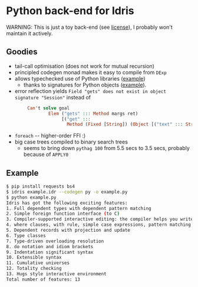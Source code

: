 # Python back-end for Idris

WARNING: This is just a toy back-end (see [license](https://github.com/ziman/idris-py/blob/master/CRAPL-LICENSE.txt)), I probably won't maintain it actively.

## Goodies

* tail-call optimisation (does not work for mutual recursion)
* principled codegen monad makes it easy to compile from `DExp`
* allows typechecked use of Python libraries ([example](https://github.com/ziman/idris-py/blob/master/example.idr))
	- thanks to signatures for Python objects ([example](https://github.com/ziman/idris-py/blob/master/Python/BeautifulSoup.idr)).
* error reflection yields `Field "gets" does not exist in object signature "Session"` instead of
```idris
        Can't solve goal 
                Elem ("gets" ::: Method margs ret)
                     [("get" :::
                       Method (Fixed [String]) (Object [("text" ::: String)]))]
```
* `foreach` -- higher-order FFI :)
* big case trees compiled to binary search trees
	- seems to bring down `pythag 100` from 5.5 secs to 3.5 secs, probably because of `APPLY0`

## Example

```bash
$ pip install requests bs4
$ idris example.idr --codegen py -o example.py
$ python example.py
Idris has got the following exciting features:
1. Full dependent types with dependent pattern matching
2. Simple foreign function interface (to C)
3. Compiler-supported interactive editing: the compiler helps you write code using the types
4. where clauses, with rule, simple case expressions, pattern matching let and lambda bindings
5. Dependent records with projection and update
6. Type classes
7. Type-driven overloading resolution
8. do notation and idiom brackets
9. Indentation significant syntax
10. Extensible syntax
11. Cumulative universes
12. Totality checking
13. Hugs style interactive environment
Total number of features: 13
```
